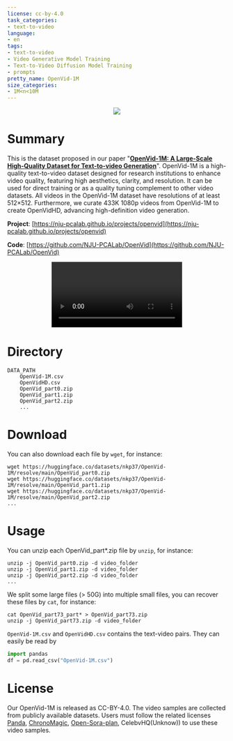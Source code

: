 ```yaml
---
license: cc-by-4.0
task_categories:
- text-to-video
language:
- en
tags:
- text-to-video
- Video Generative Model Training
- Text-to-Video Diffusion Model Training
- prompts
pretty_name: OpenVid-1M
size_categories:
- 1M<n<10M
---
```


<p align="center">
  <img src="https://huggingface.co/datasets/nkp37/OpenVid-1M/resolve/main/OpenVid-1M.png">
</p>

# Summary
This is the dataset proposed in our paper "[**OpenVid-1M: A Large-Scale High-Quality Dataset for Text-to-video Generation**](https://nju-pcalab.github.io/projects/openvid)".
OpenVid-1M is a high-quality text-to-video dataset designed for research institutions to enhance video quality, featuring high aesthetics, clarity, and resolution. It can be used for direct training or as a quality tuning complement to other video datasets.
All videos in the OpenVid-1M dataset have resolutions of at least 512×512. Furthermore, we curate 433K 1080p videos from OpenVid-1M to create OpenVidHD, advancing high-definition video generation.

**Project**: [https://nju-pcalab.github.io/projects/openvid](https://nju-pcalab.github.io/projects/openvid)

**Code**: [https://github.com/NJU-PCALab/OpenVid](https://github.com/NJU-PCALab/OpenVid)


<p align="center">
  <video controls>
    <source src="https://huggingface.co/datasets/nkp37/OpenVid-1M/resolve/main/compare_videos/IIvwqskxtdE_0.mp4" type="video/mp4">
    Your browser does not support the video tag.
  </video>
</p>

# Directory
```
DATA_PATH
    OpenVid-1M.csv
    OpenVidHD.csv
    OpenVid_part0.zip
    OpenVid_part1.zip
    OpenVid_part2.zip
    ...
```

# Download
You can also download each file by ```wget```, for instance:
```
wget https://huggingface.co/datasets/nkp37/OpenVid-1M/resolve/main/OpenVid_part0.zip
wget https://huggingface.co/datasets/nkp37/OpenVid-1M/resolve/main/OpenVid_part1.zip
wget https://huggingface.co/datasets/nkp37/OpenVid-1M/resolve/main/OpenVid_part2.zip
...
```

# Usage
You can unzip each OpenVid_part*.zip file by ```unzip```, for instance:
```
unzip -j OpenVid_part0.zip -d video_folder
unzip -j OpenVid_part1.zip -d video_folder
unzip -j OpenVid_part2.zip -d video_folder
...
```
We split some large files (> 50G) into multiple small files, you can recover these files by ```cat```, for instance:
```
cat OpenVid_part73_part* > OpenVid_part73.zip
unzip -j OpenVid_part73.zip -d video_folder
```
``OpenVid-1M.csv`` and ``OpenVidHD.csv`` contains the text-video pairs.
They can easily be read by
```python
import pandas
df = pd.read_csv("OpenVid-1M.csv")
```

# License
Our OpenVid-1M is released as CC-BY-4.0. The video samples are collected from publicly available datasets. Users must follow the related licenses [Panda](https://github.com/snap-research/Panda-70M/tree/main?tab=readme-ov-file#license-of-panda-70m), [ChronoMagic](https://github.com/PKU-YuanGroup/MagicTime?tab=readme-ov-file#-license), [Open-Sora-plan](https://github.com/PKU-YuanGroup/Open-Sora-Plan?tab=readme-ov-file#-license), CelebvHQ(Unknow)) to use these video samples.


<!-- If you have any questions, feel free to contact Kepan Nan (nankpan@163.com). -->